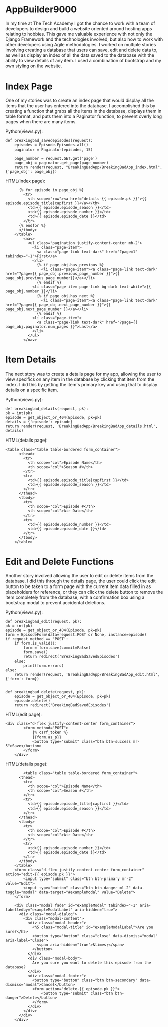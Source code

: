 # AppBuilder9000
In my time at The Tech Academy I got the chance to work with a team of developers to design and build a website oriented around hosting apps relating to hobbies. This gave me valuable experience with not only the Django Framework and the technologies involved, but also how to work with other developers using Agile methodologies. I worked on multiple stories involving creating a database that users can save, edit and delete data to, as well as display an index of all the data saved to the database with the ability to view details of any item. I used a combination of bootstrap and my own styling on the website.


# Index Page
One of my stories was to create an index page that would display all the items that the user has entered into the database. I accomplished this by creating a function that grabs all the items in the database, displays them in table format, and puts them into a Paginator function, to prevent overly long pages when there are many items.

Python(views.py):

    def breakingbad_savedepisodes(request):
        episodes = Episode.Episodes.all()
        paginator = Paginator(episodes, 15)

        page_number = request.GET.get('page')
        page_obj = paginator.get_page(page_number)
        return render(request, "BreakingBadApp/BreakingBadApp_index.html", {'page_obj': page_obj})
        
HTML(index page):       
       
          {% for episode in page_obj %}
            <tr>
              <th scope="row"><a href="details-{{ episode.pk }}">{{ episode.episode_title|capfirst }}</a></th>
              <td>{{ episode.episode_season }}</td>
              <td>{{ episode.episode_number }}</td>
              <td>{{ episode.episode_date }}</td>
            </tr>
          {% endfor %}
          </tbody>
        </table>
            <nav>
              <ul class="pagination justify-content-center mb-2">
                <li class="page-item">
                  <a class="page-link text-dark" href="?page=1" tabindex="-1">First</a>
                </li>
                  {% if page_obj.has_previous %}
                    <li class="page-item"><a class="page-link text-dark" href="?page={{ page_obj.previous_page_number }}">{{ page_obj.previous_page_number}}</a></li>
                  {% endif %}
                <li class="page-item page-link bg-dark text-white">{{ page_obj.number }}</li>
                  {% if page_obj.has_next %}
                    <li class="page-item"><a class="page-link text-dark" href="?page={{ page_obj.next_page_number }}">{{ page_obj.next_page_number }}</a></li>
                  {% endif %}
                <li class="page-item">
                  <a class="page-link text-dark" href="?page={{ page_obj.paginator.num_pages }}">Last</a>
                </li>
              </ul>
            </nav>        
        
    
# Item Details
The next story was to create a details page for my app, allowing the user to view specifics on any item in the database by clicking that item from the index. I did this by getting the item's primary key and using that to display details on a specific item.

Python(views.py):

    def breakingbad_details(request, pk):
    pk = int(pk)
    episode = get_object_or_404(Episode, pk=pk)
    details = {'episode': episode}
    return render(request, 'BreakingBadApp/BreakingBadApp_details.html', details)
    
HTML(details page): 

    <table class="table table-bordered form_container">
          <thead>
            <tr>
              <th scope="col">Episode Name</th>
              <th scope="col">Season #</th>
            </tr>
            <tr>
              <td>{{ episode.episode_title|capfirst }}</td>
              <td>{{ episode.episode_season }}</td>
            </tr>
          </thead>
          <tbody>
            <tr>
              <th scope="col">Episode #</th>
              <th scope="col">Air Date</th>
            </tr>
            <tr>
              <td>{{ episode.episode_number }}</td>
              <td>{{ episode.episode_date }}</td>
            </tr>
          </tbody>
        </table>

# Edit and Delete Functions
Another story involved allowing the user to edit or delete items from the database. I did this through the details page, the user could click the edit button to be taken to a form page with the current item data filled in as placeholders for reference, or they can click the delete button to remove the item completely from the database, with a confirmation box using a bootstrap modal to prevent accidental deletions.

Python(views.py):

    def breakingbad_edit(request, pk):
    pk = int(pk)
    episode = get_object_or_404(Episode, pk=pk)
    form = EpisodeForm(data=request.POST or None, instance=episode)
    if request.method == 'POST':
        if form.is_valid():
            form = form.save(commit=False)
            form.save()
            return redirect('BreakingBadSavedEpisodes')
        else:
            print(form.errors)
    else:
        return render(request, 'BreakingBadApp/BreakingBadApp_edit.html', {'form': form})


    def breakingbad_delete(request, pk):
        episode = get_object_or_404(Episode, pk=pk)
        episode.delete()
        return redirect('BreakingBadSavedEpisodes')
        
HTML(edit page):   

    <div class="d-flex justify-content-center form_container">
            <form method="POST">
                {% csrf_token %}
                {{form.as_p}}
                <button type="submit" class="btn btn-success mr-5">Save</button>
            </form>
        </div>
        
HTML(details page):

            <table class="table table-bordered form_container">
          <thead>
            <tr>
              <th scope="col">Episode Name</th>
              <th scope="col">Season #</th>
            </tr>
            <tr>
              <td>{{ episode.episode_title|capfirst }}</td>
              <td>{{ episode.episode_season }}</td>
            </tr>
          </thead>
          <tbody>
            <tr>
              <th scope="col">Episode #</th>
              <th scope="col">Air Date</th>
            </tr>
            <tr>
              <td>{{ episode.episode_number }}</td>
              <td>{{ episode.episode_date }}</td>
            </tr>
          </tbody>
        </table>
        <form class="d-flex justify-content-center form_container" action="edit-{{ episode.pk }}">
            <input type="submit" class="btn btn-primary mr-2" value="Edit">
            <input type="button" class="btn btn-danger ml-2" data-toggle="modal" data-target="#exampleModal" value="Delete">
        </form>

        <div class="modal fade" id="exampleModal" tabindex="-1" aria-labelledby="exampleModalLabel" aria-hidden="true">
          <div class="modal-dialog">
            <div class="modal-content">
              <div class="modal-header">
                <h5 class="modal-title" id="exampleModalLabel">Are you sure?</h5>
                <button type="button" class="close" data-dismiss="modal" aria-label="Close">
                  <span aria-hidden="true">&times;</span>
                </button>
              </div>
              <div class="modal-body">
                Are you sure you want to delete this episode from the database?
              </div>
              <div class="modal-footer">
                <button type="button" class="btn btn-secondary" data-dismiss="modal">Cancel</button>
                <form action="delete-{{ episode.pk }}">
                    <button type="submit" class="btn btn-danger">Delete</button>
                </form>
              </div>
            </div>
          </div>
        </div>
